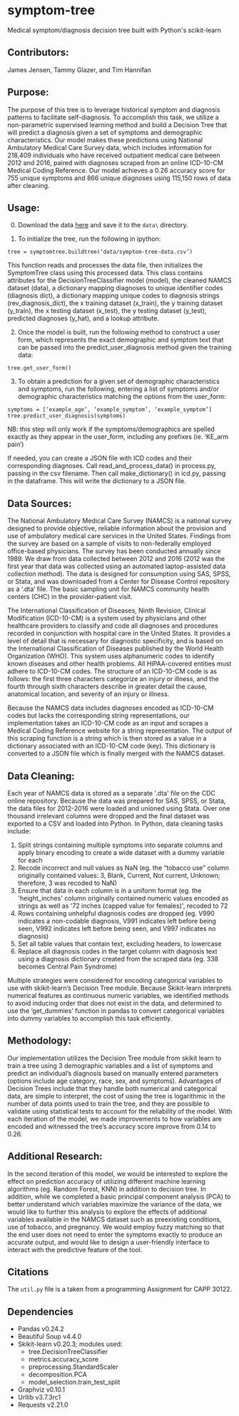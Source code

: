 # symptom-tree
Medical symptom/diagnosis decision tree built with Python's scikit-learn

## Contributors:
James Jensen, Tammy Glazer, and Tim Hannifan

## Purpose: 
The purpose of this tree is to leverage historical symptom and diagnosis
patterns to facilitate self-diagnosis. To accomplish this task, we utilize a
non-parametric supervised learning method and build a Decision Tree that will
predict a diagnosis given a set of symptoms and demographic characteristics.
Our model makes these predictions using National Ambulatory Medical Care
Survey data, which includes information for 218,409 individuals who have
received outpatient medical care between 2012 and 2016, paired with diagnoses
scraped from an online ICD-10-CM Medical Coding Reference. Our model achieves
a 0.26 accuracy score for 755 unique symptoms and 866 unique diagnoses using
115,150 rows of data after cleaning.

## Usage: 
0) Download the data [here](https://s3.amazonaws.com/symptom-tree/symptom-tree-data.csv) and save it to the `data\` directory.

1) To initialize the tree, run the following in ipython:

`tree = symptomtree.buildtree(‘data/symptom-tree-data.csv’)`

This function reads and processes the data file, then initializes the SymptomTree class using this processed data. This class contains attributes for the DecisionTreeClassifier model (model), the cleaned NAMCS dataset (data), a dictionary mapping diagnoses to unique identifier codes (diagnosis dict), a dictionary  mapping unique codes to diagnosis strings (rev_diagnosis_dict), the x training dataset (x_train), the y training dataset (y_train), the x testing dataset (x_test), the y testing dataset (y_test), predicted diagnoses (y_hat), and a lookup attribute.

2) Once the model is built, run the following method to construct a user
form, which represents the exact demographic and symptom text that can
be passed into the predict_user_diagnosis method given the training data:

`tree.get_user_form()`

3) To obtain a prediction for a given set of demographic characteristics
and symptoms, run the following, entering a list of symptoms and/or 
demographic characteristics matching the options from the user_form:

`symptoms = [‘example_age’, ‘example_symptom’, ‘example_symptom’]`
`tree.predict_user_diagnosis(symptoms)`

NB: this step will only work if the symptoms/demographics are spelled
exactly as they appear in the user_form, including any prefixes
(ie. ‘KE_arm pain’)

If needed, you can create a JSON file with ICD codes and their corresponding
diagnoses. Call read_and_process_data() in process.py, passing in the csv filename. Then call 
make_dictionary() in icd.py, passing in the dataframe. This will write the
dictionary to a JSON file.

## Data Sources:
The National Ambulatory Medical Care Survey (NAMCS) is a national survey
designed to provide objective, reliable information about the provision and
use of ambulatory medical care services in the United States. Findings from
the survey are based on a sample of visits to non-federally employed
office-based physicians. The survey has been conducted annually since 1989. We
draw from data collected between 2012 and 2016 (2012 was the first year that
data was collected using an automated laptop-assisted data collection method).
The data is designed for consumption using SAS, SPSS, or Stata, and was
downloaded from a Center for Disease Control repository as a ‘.dta’ file.
The basic sampling unit for NAMCS community health centers (CHC) in the
provider-patient visit. 

The International Classification of Diseases, Ninth Revision, Clinical
Modification (ICD-10-CM) is a system used by physicians and other healthcare
providers to classify and code all diagnoses and procedures recorded in
conjunction with hospital care in the United States. It provides a level of
detail that is necessary for diagnostic specificity, and is based on the
International Classification of Diseases published by the World Health
Organization (WHO). This system uses alphanumeric codes to identify known
diseases and other health problems. All HIPAA-covered entities must adhere
to ICD-10-CM codes. The structure of an ICD-10-CM code is as follows:
the first three characters categorize an injury or illness, and the fourth
through sixth characters describe in greater detail the cause, anatomical
location, and severity of an injury or illness.

Because the NAMCS data includes diagnoses encoded as ICD-10-CM codes but lacks
the corresponding string representations, our implementation takes an
ICD-10-CM code as an input and scrapes a Medical Coding Reference website for
a string representation. The output of this scraping function is a string
which is then stored as a value in a dictionary associated with an ICD-10-CM
code (key). This dictionary is converted to a JSON file which is finally
merged with the NAMCS dataset.

## Data Cleaning:
Each year of NAMCS data is stored as a separate '.dta' file on the CDC online
repository. Because the data was prepared for SAS, SPSS, or Stata, the data
files for 2012-2016 were loaded and unioned using Stata. Over one thousand
irrelevant columns were dropped and the final dataset was exported to a CSV
and loaded into Python. In Python, data cleaning tasks include:

1) Split strings containing multiple symptoms into separate columns and apply
binary encoding to create a wide dataset with a dummy variable for each
2) Recode incorrect and null values as NaN 
(eg. the “tobacco use” column originally contained values: 3, Blank, Current,
Not current, Unknown; therefore, 3 was recoded to NaN)
3) Ensure that data in each column is in a uniform format
(eg. the 'height_inches' column originally contained numeric values encoded as
strings as well as '72 inches (capped value for females)', recoded to 72
4) Rows containing unhelpful diagnosis codes are dropped
(eg. V990 indicates a non-codable diagnosis, V991 indicates left before being
seen, V992 indicates left before being seen, and V997 indicates no diagnosis)
5) Set all table values that contain text, excluding headers, to lowercase
6) Replace all diagnosis codes in the target column with diagnosis text using
a diagnosis dictionary created from the scraped data
(eg. 338 becomes Central Pain Syndrome)

Multiple strategies were considered for encoding categorical variables to use
with skikit-learn’s Decision Tree module. Because Skikit-learn interprets
numerical features as continuous numeric variables, we identified methods to
avoid inducing order that does not exist in the data, and determined to use
the ‘get_dummies’ function in pandas to convert categorical variables into
dummy variables to accomplish this task efficiently.

## Methodology:
Our implementation utilizes the Decision Tree module from skikit learn to
train a tree using 3 demographic variables and a list of symptoms and predict
an individual’s diagnosis based on manually entered parameters (options
include age category, race, sex, and symptoms). Advantages of Decision Trees
include that they handle both numerical and categorical data, are simple to
interpret, the cost of using the tree is logarithmic in the number of data
points used to train the tree, and they are possible to validate using
statistical tests to account for the reliability of the model. With each
iteration of the model, we made improvements to how variables are encoded and
witnessed the tree’s accuracy score improve from 0.14 to 0.26.

## Additional Research:
In the second iteration of this model, we would be interested to explore the
effect on prediction accuracy of utilizing different machine learning
algorithms (eg. Random Forest, KNN) in addition to decision tree. In addition, while we completed a basic principal component analysis (PCA) to better understand which variables maximize the variance of
the data, we would like to further this analysis to explore the effects of
additional variables available in the NAMCS dataset such as preexisting
conditions, use of tobacco, and pregnancy. We would employ fuzzy matching
so that the end user does not need to enter the symptoms exactly to produce
an accurate output, and would like to design a user-friendly interface to
interact with the predictive feature of the tool.

## Citations
The `util.py` file is a taken from a programming Assignment for CAPP 30122.

## Dependencies
- Pandas v0.24.2
- Beautiful Soup v4.4.0
- Skikit-learn v0.20.3; modules used:
	- tree.DecisionTreeClassifier
	- metrics.accuracy_score
	- preprocessing.StandardScaler
	- decomposition.PCA
	- model_selection.train_test_split
- Graphviz v0.10.1
- Urllib v3.7.3rc1
- Requests v2.21.0